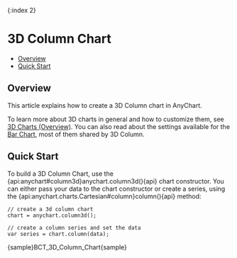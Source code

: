 {:index 2}
# 3D Column Chart

* [Overview](#overview)
* [Quick Start](#quick_start)

## Overview

This article explains how to create a 3D Column chart in AnyChart.

To learn more about 3D charts in general and how to customize them, see [3D Charts (Overview)](Overview). You can also read about the settings available for the [Bar Chart](../Bar_Chart), most of them shared by 3D Column.

## Quick Start

To build a 3D Column Chart, use the {api:anychart#column3d}anychart.column3d(){api} chart constructor. You can either pass your data to the chart constructor or create a series, using the {api:anychart.charts.Cartesian#column}column(){api} method:

```
// create a 3d column chart
chart = anychart.column3d();

// create a column series and set the data
var series = chart.column(data);
```

{sample}BCT\_3D\_Column\_Chart{sample}